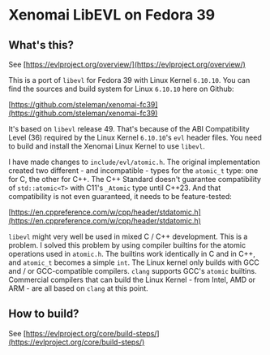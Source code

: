 Xenomai LibEVL on Fedora 39
===========================

What's this?
------------

See [https://evlproject.org/overview/](https://evlproject.org/overview/)

This is a port of `libevl` for Fedora 39 with Linux Kernel `6.10.10`. You can find the sources and build system for Linux `6.10.10` here on Github:

[https://github.com/steleman/xenomai-fc39](https://github.com/steleman/xenomai-fc39)

It's based on `libevl` release 49. That's because of the ABI Compatibility Level (36) required by the Linux Kernel `6.10.10`'s `evl` header files. You need to build and install the Xenomai Linux Kernel to use `libevl`.

I have made changes to `include/evl/atomic.h`. The original implementation created two different - and incompatible - types for the `atomic_t` type: one for C, the other for C++. The C++ Standard doesn't guarantee compatibility of `std::atomic<T>` with C11's `_Atomic` type until C++23. And that compatibility is not even guaranteed, it needs to be feature-tested:

[https://en.cppreference.com/w/cpp/header/stdatomic.h](https://en.cppreference.com/w/cpp/header/stdatomic.h)

`libevl` might very well be used in mixed C / C++ development. This is a problem. I solved this problem by using compiler builtins for the atomic operations used in `atomic.h`. The builtins work identically in C and in C++, and `atomic_t` becomes a simple `int`. The Linux kernel only builds with GCC and / or GCC-compatible compilers. `clang` supports GCC's `atomic` builtins. Commercial compilers that can build the Linux Kernel - from Intel, AMD or ARM - are all based on `clang` at this point.

How to build?
-------------

See [https://evlproject.org/core/build-steps/](https://evlproject.org/core/build-steps/)

